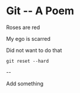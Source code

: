 Git -- A Poem
=============

Roses are red

My ego is scarred

Did not want to do that

`git reset --hard`


--

Add something
